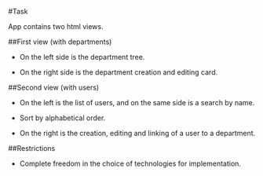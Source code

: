 #Task

App contains two html views.

##First view (with departments)
- On the left side is the department tree.

- On the right side is the department creation and editing card.

##Second view (with users)
- On the left is the list of users, and on the same side is a search by name. 

- Sort by alphabetical order.

- On the right is the creation, editing and linking of a user to a department.

##Restrictions

- Complete freedom in the choice of technologies for implementation.